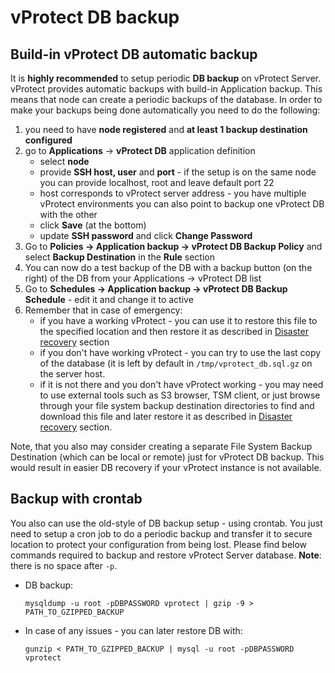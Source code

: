 # vProtect DB backup

## Build-in vProtect DB automatic backup

It is **highly recommended** to setup periodic **DB backup** on vProtect Server. vProtect provides automatic backups with build-in Application backup. This means that node can create a periodic backups of the database. In order to make your backups being done automatically you need to do the following:

1. you need to have **node registered** and **at least 1 backup destination configured** 
2. go to **Applications** -&gt; **vProtect DB** application definition
   * select **node**
   * provide **SSH host, user** and **port** - if the setup is on the same node you can provide localhost, root and leave default port 22
   * host corresponds to vProtect server address - you have multiple vProtect environments you can also point to backup one vProtect DB with the other
   * click **Save** \(at the bottom\)
   * update **SSH password** and click **Change Password**
3. Go to **Policies -&gt; Application backup -&gt; vProtect DB Backup Policy** and select **Backup Destination** in the **Rule** section
4. You can now do a test backup of the DB with a backup button \(on the right\) of the DB from your Applications -&gt; vProtect DB list
5. Go to **Schedules -&gt; Application backup -&gt; vProtect DB Backup Schedule** - edit it and change it to active
6. Remember that in case of emergency:
   * if you have a working vProtect - you can use it to restore this file to the specified location and then restore it as described in [Disaster recovery](../admin_dr.md) section
   * if you don't have working vProtect - you can try to use the last copy of the database \(it is left by default in `/tmp/vprotect_db.sql.gz` on the server host.
   * if it is not there and you don't have vProtect working - you may need to use external tools such as S3 browser, TSM client, or just browse through your file system backup destination directories to find and download this file and later restore it as described in [Disaster recovery](../admin_dr.md) section.

Note, that you also may consider creating a separate File System Backup Destination \(which can be local or remote\) just for vProtect DB backup. This would result in easier DB recovery if your vProtect instance is not available.

## Backup with crontab

You also can use the old-style of DB backup setup - using crontab. You just need to setup a cron job to do a periodic backup and transfer it to secure location to protect your configuration from being lost. Please find below commands required to backup and restore vProtect Server database. **Note**: there is no space after `-p`.

* DB backup:

  ```text
  mysqldump -u root -pDBPASSWORD vprotect | gzip -9 > PATH_TO_GZIPPED_BACKUP
  ```

* In case of any issues - you can later restore DB with:

  ```text
  gunzip < PATH_TO_GZIPPED_BACKUP | mysql -u root -pDBPASSWORD vprotect
  ```

